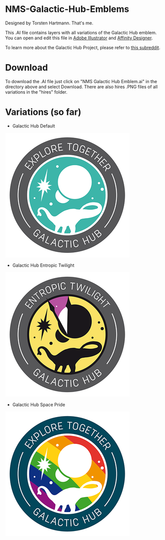 # NMS-Galactic-Hub-Emblems

Designed by Torsten Hartmann. That's me.

This .AI file contains layers with all variations of the Galactic Hub emblem. You can open and edit this file in [Adobe Illustrator](https://www.adobe.com/products/illustrator.html) and [Affinity Designer](https://affinity.serif.com/).

To learn more about the Galactic Hub Project, please refer to [this subreddit](https://www.reddit.com/r/NMSGalacticHub/comments/7awyot/welcome_to_the_galactic_hub/).

# Download

To download the .AI file just click on "NMS Galactic Hub Emblem.ai" in the directory above and select Download.
There are also hires .PNG files of all variations in the "hires" folder.

# Variations (so far)

- Galactic Hub Default

![Galactic Hub Default](https://github.com/donswelt/NMS-Galactic-Hub-Emblems/blob/master/images/ghd.png)

- Galactic Hub Entropic Twilight

![Galactic Hub Entropic Twilight](https://github.com/donswelt/NMS-Galactic-Hub-Emblems/blob/master/images/ghet.png)

- Galactic Hub Space Pride

![Galactic Hub Space Pride](https://github.com/donswelt/NMS-Galactic-Hub-Emblems/blob/master/images/ghsp.png)
